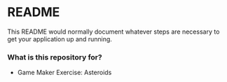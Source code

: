 # README #

This README would normally document whatever steps are necessary to get your application up and running.

### What is this repository for? ###

* Game Maker Exercise: Asteroids

